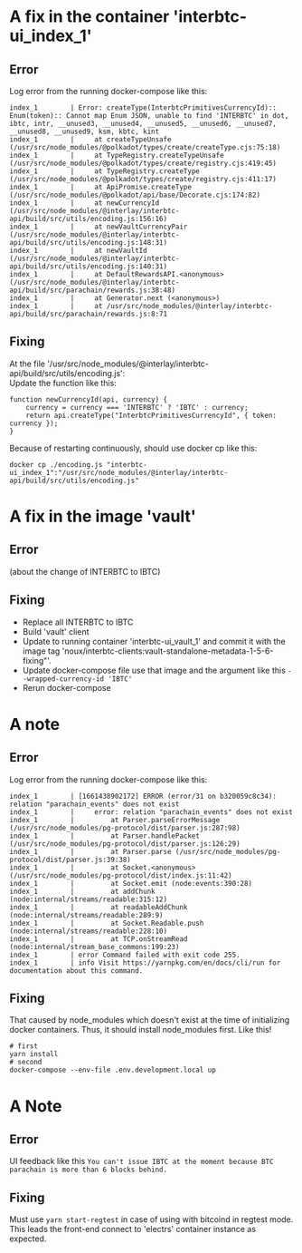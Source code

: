 # A fix in the container 'interbtc-ui_index_1'  
## Error
Log error from the running docker-compose like this:  
```
index_1        | Error: createType(InterbtcPrimitivesCurrencyId):: Enum(token):: Cannot map Enum JSON, unable to find 'INTERBTC' in dot, ibtc, intr, __unused3, __unused4, __unused5, __unused6, __unused7, __unused8, __unused9, ksm, kbtc, kint
index_1        |     at createTypeUnsafe (/usr/src/node_modules/@polkadot/types/create/createType.cjs:75:18)
index_1        |     at TypeRegistry.createTypeUnsafe (/usr/src/node_modules/@polkadot/types/create/registry.cjs:419:45)
index_1        |     at TypeRegistry.createType (/usr/src/node_modules/@polkadot/types/create/registry.cjs:411:17)
index_1        |     at ApiPromise.createType (/usr/src/node_modules/@polkadot/api/base/Decorate.cjs:174:82)
index_1        |     at newCurrencyId (/usr/src/node_modules/@interlay/interbtc-api/build/src/utils/encoding.js:156:16)
index_1        |     at newVaultCurrencyPair (/usr/src/node_modules/@interlay/interbtc-api/build/src/utils/encoding.js:148:31)
index_1        |     at newVaultId (/usr/src/node_modules/@interlay/interbtc-api/build/src/utils/encoding.js:140:31)
index_1        |     at DefaultRewardsAPI.<anonymous> (/usr/src/node_modules/@interlay/interbtc-api/build/src/parachain/rewards.js:38:48)
index_1        |     at Generator.next (<anonymous>)
index_1        |     at /usr/src/node_modules/@interlay/interbtc-api/build/src/parachain/rewards.js:8:71
```
## Fixing
At the file '/usr/src/node_modules/@interlay/interbtc-api/build/src/utils/encoding.js':  
Update the function like this:  
```
function newCurrencyId(api, currency) {
    currency = currency === 'INTERBTC' ? 'IBTC' : currency;
    return api.createType("InterbtcPrimitivesCurrencyId", { token: currency });
}
```
Because of restarting continuously, should use docker cp like this:   
```
docker cp ./encoding.js "interbtc-ui_index_1":"/usr/src/node_modules/@interlay/interbtc-api/build/src/utils/encoding.js"
```

# A fix in the image 'vault'
## Error
(about the change of INTERBTC to IBTC)
## Fixing
- Replace all INTERBTC to IBTC
- Build 'vault' client
- Update to running container 'interbtc-ui_vault_1' and commit it with the image tag 'noux/interbtc-clients:vault-standalone-metadata-1-5-6-fixing"'.
- Update docker-compose file use that image and the argument like this ```--wrapped-currency-id 'IBTC'```
- Rerun docker-compose

# A note
## Error
Log error from the running docker-compose like this:  
```
index_1        | [1661438902172] ERROR (error/31 on b320059c8c34): relation "parachain_events" does not exist
index_1        |     error: relation "parachain_events" does not exist
index_1        |         at Parser.parseErrorMessage (/usr/src/node_modules/pg-protocol/dist/parser.js:287:98)
index_1        |         at Parser.handlePacket (/usr/src/node_modules/pg-protocol/dist/parser.js:126:29)
index_1        |         at Parser.parse (/usr/src/node_modules/pg-protocol/dist/parser.js:39:38)
index_1        |         at Socket.<anonymous> (/usr/src/node_modules/pg-protocol/dist/index.js:11:42)
index_1        |         at Socket.emit (node:events:390:28)
index_1        |         at addChunk (node:internal/streams/readable:315:12)
index_1        |         at readableAddChunk (node:internal/streams/readable:289:9)
index_1        |         at Socket.Readable.push (node:internal/streams/readable:228:10)
index_1        |         at TCP.onStreamRead (node:internal/stream_base_commons:199:23)
index_1        | error Command failed with exit code 255.
index_1        | info Visit https://yarnpkg.com/en/docs/cli/run for documentation about this command.
```
## Fixing
That caused by node_modules which doesn't exist at the time of initializing docker containers. Thus, it should install node_modules first. Like this!
```
# first
yarn install
# second
docker-compose --env-file .env.development.local up
```

# A Note
## Error
UI feedback like this ```You can't issue IBTC at the moment because BTC parachain is more than 6 blocks behind.```
## Fixing
Must use ```yarn start-regtest``` in case of using with bitcoind in regtest mode. This leads the front-end connect to 'electrs' container instance as expected.

